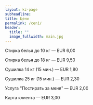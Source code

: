 ```yaml
---
layout: kz-page
subheadline:
title: Цени
permalink: /ceni/
header:
  title: ""
  image_fullwidth: main.jpg
---
```


Стирка белья до 10 кг — EUR 6,00

Стирка белья до 18 кг — EUR 9,50

Сушилка 14 кг (15 мин.) — EUR 1,80

Сушилка 25 кг (15 мин.) — EUR 2,30

Услуга "Постирать за меня" — EUR 2,00

Карта клиента — EUR 3,00
